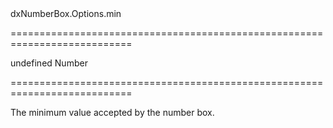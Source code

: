 <!--id-->dxNumberBox.Options.min<!--/id-->
===========================================================================
<!--default-->undefined<!--/default-->
<!--type-->Number<!--/type-->
===========================================================================

<!--shortDescription-->
The minimum value accepted by the number box.
<!--/shortDescription-->

<!--fullDescription-->

<!--/fullDescription-->